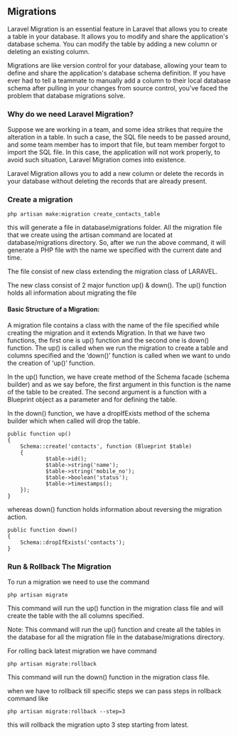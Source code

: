 ## Migrations

Laravel Migration is an essential feature in Laravel that allows you to create a table in your database.
It allows you to modify and share the application's database schema.
You can modify the table by adding a new column or deleting an existing column.

Migrations are like version control for your database, allowing your team to define and share the application's database schema definition. If you have ever had to tell a teammate to manually add a column to their local database schema after pulling in your changes from source control, you've faced the problem that database migrations solve.

### Why do we need Laravel Migration?

Suppose we are working in a team, and some idea strikes that require the alteration in a table.
In such a case, the SQL file needs to be passed around, and some team member has to import that file, but team member forgot to import the SQL file.
In this case, the application will not work properly, to avoid such situation, Laravel Migration comes into existence.

Laravel Migration allows you to add a new column or delete the records in your database without deleting the records that are already present.


### Create a migration
```
php artisan make:migration create_contacts_table
```

this will generate a file in database\migrations folder.
All the migration file that we create using the artisan command are located at database/migrations directory. So, after we run the above command, it will generate a PHP file with the name we specified with the current date and time.

The file consist of new class extending the migration class of LARAVEL.

The new class consist of 2 major function up() & down().
The up() function holds all information about migrating the file

#### Basic Structure of a Migration:

A migration file contains a class with the name of the file specified while creating the migration and it extends Migration. In that we have two functions, the first one is up() function and the second one is down() function. The up() is called when we run the migration to create a table and columns specified and the ‘down()’ function is called when we want to undo the creation of ‘up()’ function.

In the up() function, we have create method of the Schema facade (schema builder) and as we say before, the first argument in this function is the name of the table to be created. The second argument is a function with a Blueprint object as a parameter and for defining the table.

In the down() function, we have a dropIfExists method of the schema builder which when called will drop the table.

```
public function up()
{
    Schema::create('contacts', function (Blueprint $table) 
    {
            $table->id();
            $table->string('name');
            $table->string('mobile_no');
            $table->boolean('status');
            $table->timestamps();
    });
}
```

whereas down() function holds information about reversing the migration action.

```
public function down()
{
    Schema::dropIfExists('contacts');
}
```

### Run & Rollback The Migration
To run a migration we need to use the command
```
php artisan migrate
```
This command will run the up() function in the migration class file and will create the table with the all columns specified.

Note: This command will run the up() function and create all the tables in the database for all the migration file in the database/migrations directory.


For rolling back latest migration we have command
```
php artisan migrate:rollback
```
This command will run the down() function in the migration class file.

when we have to rollback till specific steps we can pass steps in rollback command like
```
php artisan migrate:rollback --step=3
```
this will rollback the migration upto 3 step starting from latest.




